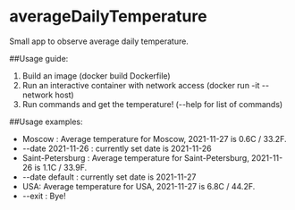 # averageDailyTemperature

Small app to observe average daily temperature.

##Usage guide:
1. Build an image (docker build Dockerfile)
2. Run an interactive container with network access (docker run -it --network host)
3. Run commands and get the temperature! (--help for list of commands)



##Usage examples:
- Moscow : Average temperature for Moscow, 2021-11-27 is 0.6C / 33.2F.
- --date 2021-11-26 : currently set date is 2021-11-26
- Saint-Petersburg : Average temperature for Saint-Petersburg, 2021-11-26 is 1.1C / 33.9F.
- --date default : currently set date is 2021-11-27
- USA: Average temperature for USA, 2021-11-27 is 6.8C / 44.2F.
- --exit : Bye!
